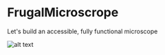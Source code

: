 # FrugalMicroscrope
Let's build an accessible, fully functional microscope

![alt text](https://raw.githubusercontent.com/MakerLabCRI/FrugalMicroscrope/blob/master/Images/Doc.jpg)
